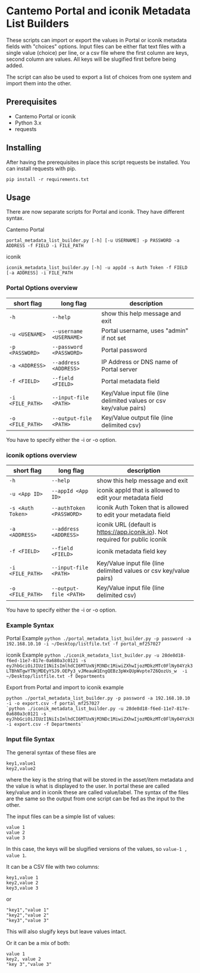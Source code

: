 # Cantemo Portal and iconik Metadata List Builders

These scripts can import or export the values in Portal or iconik
metadata fields with "choices" options.  Input files can be either
flat text files with a single value (choice) per line, or a csv file
where the first column are keys, second column are values.  All keys
will be slugified first before being added.

The script can also be used to export a list of choices from one
system and import them into the other.

## Prerequisites

  - Cantemo Portal or iconik
  - Python 3.x
  - requests

## Installing

After having the prerequisites in place this script requests be installed. You can
install requests with pip.

```
pip install -r requirements.txt
```

## Usage

There are now separate scripts for Portal and iconik.  They have different syntax.

Cantemo Portal
```
portal_metadata_list_builder.py [-h] [-u USERNAME] -p PASSWORD -a ADDRESS -f FIELD -i FILE_PATH
```
iconik
```
iconik_metadata_list_builder.py [-h] -u appId -s Auth Token -f FIELD [-a ADDRESS] -i FILE_PATH
```


### Portal Options overview

| short flag | long flag | description |
| ------ | ------ | ------ |
|  `-h` | `--help`  | show this help message and exit |
|  `-u <USENAME>` | `--username <USERNAME>` | Portal username, uses "admin" if not set |
|  `-p <PASSWORD>` | `--password <PASSWORD>` | Portal password |
|  `-a <ADDRESS>` | `--address <ADDRESS>` | IP Address or DNS name of Portal server|
|  `-f <FIELD>` | `--field <FIELD>` | Portal metadata field |
|  `-i <FILE_PATH>` | `--input-file <PATH>` | Key/Value input file (line delimited values or csv key/value pairs)|
|  `-o <FILE_PATH>` | `--output-file <PATH>` | Key/Value output file (line delimited csv)|

You have to specify either the -i or -o option.

### iconik options overview

| short flag | long flag | description |
| ------ | ------ | ------ |
|  `-h` | `--help`  | show this help message and exit |
|  `-u <App ID>` | `--appId <App ID>` | iconik appId that is allowed to edit your metadata field |
|  `-s <Auth Token>` | `--authToken <PASSWORD>` | iconik Auth Token that is allowed to edit your metadata field |
|  `-a <ADDRESS>` | `--address <ADDRESS>` | iconik URL (default is https://app.iconik.io). Not required for public iconik |
|  `-f <FIELD>` | `--field <FIELD>` | iconik metadata field key |
|  `-i <FILE_PATH>` | `--input-file <PATH>` | Key/Value input file (line delimited values or csv key/value pairs)|
|  `-o <FILE_PATH>` | `--output-file <PATH>` | Key/Value input file (line delimited csv)|

You have to specify either the -i or -o option.

### Example Syntax

Portal Example
`python ./portal_metadata_list_builder.py -p password -a 192.168.10.10 -i ~/Desktop/listfile.txt -f portal_mf257027`

iconik Example
`python ./iconik_metadata_list_builder.py -u 28de8d18-f6ed-11e7-817e-0a680a3c0121 -s eyJhbGciOiJIUzI1NiIsImlhdCI6MTUxNjM3NDc1MiwiZXhwIjozMDkzMTc0FlNy04Yzk3LTBhNTgwYTNjMDEyYSJ9.OEPy3_vJMeauW1EngQEBz3pWxQUpWvpte7Z6QozUs_w  -i ~/Desktop/listfile.txt -f Departments`

Export from Portal and import to iconik example

```
python ./portal_metadata_list_builder.py -p password -a 192.168.10.10 -i -o export.csv -f portal_mf257027
`python ./iconik_metadata_list_builder.py -u 28de8d18-f6ed-11e7-817e-0a680a3c0121 -s eyJhbGciOiJIUzI1NiIsImlhdCI6MTUxNjM3NDc1MiwiZXhwIjozMDkzMTc0FlNy04Yzk3LTBhNTgwYTNjMDEyYSJ9.OEPy3_vJMeauW1EngQEBz3pWxQUpWvpte7Z6QozUs_w  -i export.csv -f Departments`
```


### Input file Syntax

The general syntax of these files are

```
key1,value1
key2,value2
```

where the key is the string that will be stored in the asset/item
metadata and the value is what is displayed to the user. In portal
these are called key/value and in iconik these are called
value/label. The syntax of the files are the same so the output from
one script can be fed as the input to the other.

The input files can be a simple list of values:

```
value 1
value 2
value 3
```

In this case, the keys will be slugified versions of the values, so `value-1 , value 1`.

It can be a CSV file with two columns:

```
key1,value 1
key2,value 2
key3,value 3
```

or 

```
"key1","value 1"
"key2","value 2"
"key3","value 3"
```

This will also slugify keys but leave values intact.

Or it can be a mix of both:

```
value 1
key2, value 2
"key 3","value 3"
```
